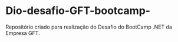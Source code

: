# Dio-desafio-GFT-bootcamp-
Repositório criado para realização do Desafio do BootCamp .NET da Empresa GFT.
